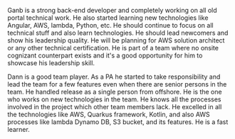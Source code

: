 Ganb is a strong back-end developer and completely working on all old portal technical work. He also started learning new technologies like Angular, AWS, lambda, Python, etc. He should continue to focus on all technical stuff and also learn technologies. He should lead newcomers and show his leadership quality. He will be planning for AWS solution architect or any other technical certification. He is part of a team where no onsite cognizant counterpart exists and it's a good opportunity for him to showcase his leadership skill.

Dann is a good team player. As a PA he started to take responsibility and lead the team for a few features even when there are senior persons in the team. He handled release as a single person from offshore. He is the one who works on new technologies in the team. He knows all the processes involved in the project which other team members lack. He excelled in all the technologies like AWS, Quarkus framework, Kotlin, and also AWS processes like lambda Dynamo DB, S3 bucket, and its features. He is a  fast learner.
